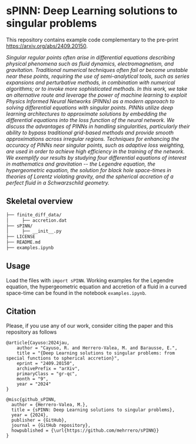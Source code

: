 # sPINN: Deep Learning solutions to singular problems
This repository contains example code complementary to the pre-print https://arxiv.org/abs/2409.20150.

*Singular regular points often arise in differential equations describing physical phenomena such as fluid dynamics, electromagnetism, and gravitation. Traditional numerical techniques often fail or become unstable near these points, requiring the use of semi-analytical tools, such as series expansions and perturbative methods, in combination with numerical algorithms; or to invoke more sophisticated methods. In this work, we take an alternative route and leverage the power of machine learning to exploit Physics Informed Neural Networks (PINNs) as a modern approach to solving differential equations with singular points. PINNs utilize deep learning architectures to approximate solutions by embedding the differential equations into the loss function of the neural network. We discuss the advantages of PINNs in handling singularities, particularly their ability to bypass traditional grid-based methods and provide smooth approximations across irregular regions. Techniques for enhancing the accuracy of PINNs near singular points, such as adaptive loss weighting, are used in order to achieve high efficiency in the training of the network. We exemplify our results by studying four differential equations of interest in mathematics and gravitation -- the Legendre equation, the hypergeometric equation, the solution for black hole space-times in theories of Lorentz violating gravity, and the spherical accretion of a perfect fluid in a Schwarzschild geometry.*

## Skeletal overview

```bash
├── finite_diff_data/
│     ├── accretion.dat
├── sPINN/
│     ├── __init__.py
├── LICENSE
├── README.md
├── examples.ipynb
```
## Usage
Load the files with `import sPINN`. Working examples for the Legendre equation, the hypergeometric equation and accretion of a fluid in a curved space-time can be found in the notebook `examples.ipynb`.

## Citation
Please, if you use any of our work, consider citing the paper and this repository as follows

```text
@article{Cayuso:2024jau,
    author = "Cayuso, R. and Herrero-Valea, M. and Barausse, E.",
    title = "{Deep Learning solutions to singular problems: from special functions to spherical accretion}",
    eprint = "2409.20150",
    archivePrefix = "arXiv",
    primaryClass = "gr-qc",
    month = "9",
    year = "2024"
}

@misc{github_sPINN,
  author = {Herrero-Valea, M.},
  title = {sPINN: Deep Learning solutions to singular problems},
  year = {2024},
  publisher = {GitHub},
  journal = {GitHub repository},
  howpublished = {\url{https://github.com/mehrrero/sPINN}}
}
```

